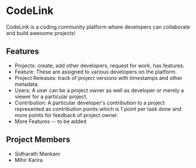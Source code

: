 # CodeLink
CodeLink is a coding community platform where developers can collaborate and build awesome projects!

## Features
- Projects: create, add other developers, request for work, has features.
- Feature: These are assigned to various developers on the platform.
- Project Releases: track of project versions with timestamps and other metadata.
- Users: A user can be a project owner as well as developer or merely a viewer for a particular project.
- Contribution: A particular developer's contribution to a project represented as contribution points which is 1 point per task done and more points for feedback of project owner.
- More Features -- to be added

## Project Members
- Sidharath Mankani
- Mihir Karira
